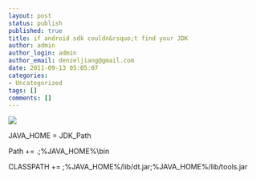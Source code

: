 ```yaml
---
layout: post
status: publish
published: true
title: if android sdk couldn&rsquo;t find your JDK
author: admin
author_login: admin
author_email: denzeljiang@gmail.com
date: 2011-09-13 05:05:07
categories:
- Uncategorized
tags: []
comments: []
---
```

![](http://note.jzr.me/wp-content/uploads/2011/09/ScreenClip.png)

JAVA_HOME   = JDK_Path

Path        += .;%JAVA_HOME%\bin

CLASSPATH   += ;%JAVA_HOME%/lib/dt.jar;%JAVA_HOME%/lib/tools.jar
